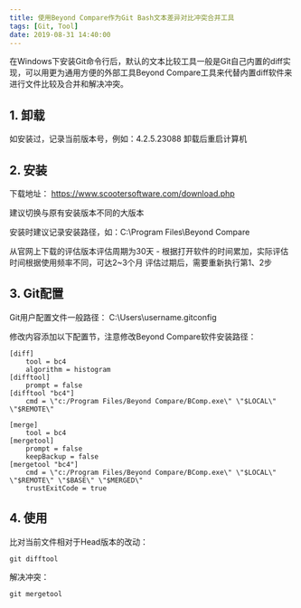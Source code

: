 ```yaml
---
title: 使用Beyond Compare作为Git Bash文本差异对比冲突合并工具
tags: [Git, Tool]
date: 2019-08-31 14:40:00
---
```


在Windows下安装Git命令行后，默认的文本比较工具一般是Git自己内置的diff实现，可以用更为通用方便的外部工具Beyond Compare工具来代替内置diff软件来进行文件比较及合并和解决冲突。

## 1. 卸载

如安装过，记录当前版本号，例如：4.2.5.23088
卸载后重启计算机

## 2. 安装
下载地址：
https://www.scootersoftware.com/download.php

建议切换与原有安装版本不同的大版本

安装时建议记录安装路径，如：C:\Program Files\Beyond Compare

从官网上下载的评估版本评估周期为30天 - 根据打开软件的时间累加，实际评估时间根据使用频率不同，可达2~3个月
评估过期后，需要重新执行第1、2步

## 3. Git配置

Git用户配置文件一般路径：
C:\Users\username\.gitconfig

修改内容添加以下配置节，注意修改Beyond Compare软件安装路径：
```
[diff]
	tool = bc4
	algorithm = histogram
[difftool]
	prompt = false
[difftool "bc4"]
	cmd = \"c:/Program Files/Beyond Compare/BComp.exe\" \"$LOCAL\" \"$REMOTE\"
    
[merge]
	tool = bc4
[mergetool]
	prompt = false
	keepBackup = false
[mergetool "bc4"]
	cmd = \"c:/Program Files/Beyond Compare/BComp.exe\" \"$LOCAL\" \"$REMOTE\" \"$BASE\" \"$MERGED\"
	trustExitCode = true
```

## 4. 使用
比对当前文件相对于Head版本的改动：
```
git difftool
```
解决冲突：
```
git mergetool
```
